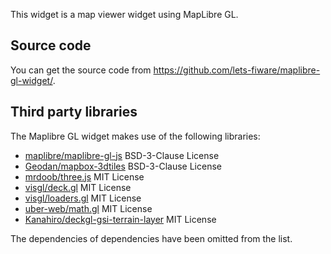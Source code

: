 This widget is a map viewer widget using MapLibre GL.

## Source code

You can get the source code from https://github.com/lets-fiware/maplibre-gl-widget/.

## Third party libraries

The Maplibre GL widget makes use of the following libraries:

- [maplibre/maplibre-gl-js](https://github.com/maplibre/maplibre-gl-js) BSD-3-Clause License
- [Geodan/mapbox-3dtiles](https://github.com/Geodan/mapbox-3dtiles) BSD-3-Clause License
- [mrdoob/three.js](https://github.com/mrdoob/three.js/) MIT License
- [visgl/deck.gl](https://github.com/visgl/deck.gl) MIT License
- [visgl/loaders.gl](https://github.com/visgl/loaders.gl) MIT License
- [uber-web/math.gl](https://github.com/uber-web/math.gl) MIT License
- [Kanahiro/deckgl-gsi-terrain-layer](https://github.com/Kanahiro/deckgl-gsi-terrain-layer) MIT License

The dependencies of dependencies have been omitted from the list.
